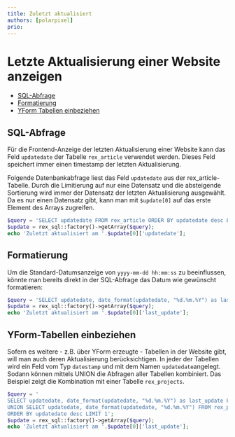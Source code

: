 ```yaml
---
title: Zuletzt aktualisiert
authors: [polarpixel]
prio:
---
```


# Letzte Aktualisierung einer Website anzeigen

- [SQL-Abfrage](#sql)
- [Formatierung](#formatierung)
- [YForm Tabellen einbeziehen](#yform)


<a name="sql"></a>
## SQL-Abfrage

Für die Frontend-Anzeige der letzten Aktualisierung einer Website kann das Feld `updatedate` der Tabelle `rex_article` verwendet werden. Dieses Feld speichert immer einen timestamp der letzten Aktualisierung.

Folgende Datenbankabfrage liest das Feld `updatedate` aus der rex_article-Tabelle. Durch die Limitierung auf nur eine Datensatz und die absteigende Sortierung wird immer der Datensatz der letzten Aktualisierung ausgewählt.
Da es nur einen Datensatz gibt, kann man mit `$update[0]` auf das erste Element des Arrays zugreifen.  

```php
$query = 'SELECT updatedate FROM rex_article ORDER BY updatedate desc LIMIT 1';
$update = rex_sql::factory()->getArray($query);
echo 'Zuletzt aktualisiert am '.$update[0]['updatedate'];
```

<a name="formatierung"></a>
## Formatierung

Um die Standard-Datumsanzeige von `yyyy-mm-dd hh:mm:ss` zu beeinflussen, könnte man bereits direkt in der SQL-Abfrage das Datum wie gewünscht formatieren:  

```php
$query = 'SELECT updatedate, date_format(updatedate, "%d.%m.%Y") as last_update FROM rex_article ORDER BY updatedate desc LIMIT 1';
$update = rex_sql::factory()->getArray($query);
echo 'Zuletzt aktualisiert am '.$update[0]['last_update'];
```


<a name="yform"></a>
## YForm-Tabellen einbeziehen

Sofern es weitere - z.B. über YForm erzeugte - Tabellen in der Website gibt, will man auch deren Aktualisierung berücksichtigen. In jeder der Tabellen wird ein Feld vom Typ `datestamp` und mit dem Namen `updatedate`angelegt. Sodann können mittels UNION die Abfragen aller Tabellen kombiniert. Das Beispiel zeigt die Kombination mit einer Tabelle `rex_projects`.

```php
$query = '
SELECT updatedate, date_format(updatedate, "%d.%m.%Y") as last_update FROM rex_article
UNION SELECT updatedate, date_format(updatedate, "%d.%m.%Y") FROM rex_projects
ORDER BY updatedate desc LIMIT 1';
$update = rex_sql::factory()->getArray($query);
echo 'Zuletzt aktualisiert am '.$update[0]['last_update'];
```


